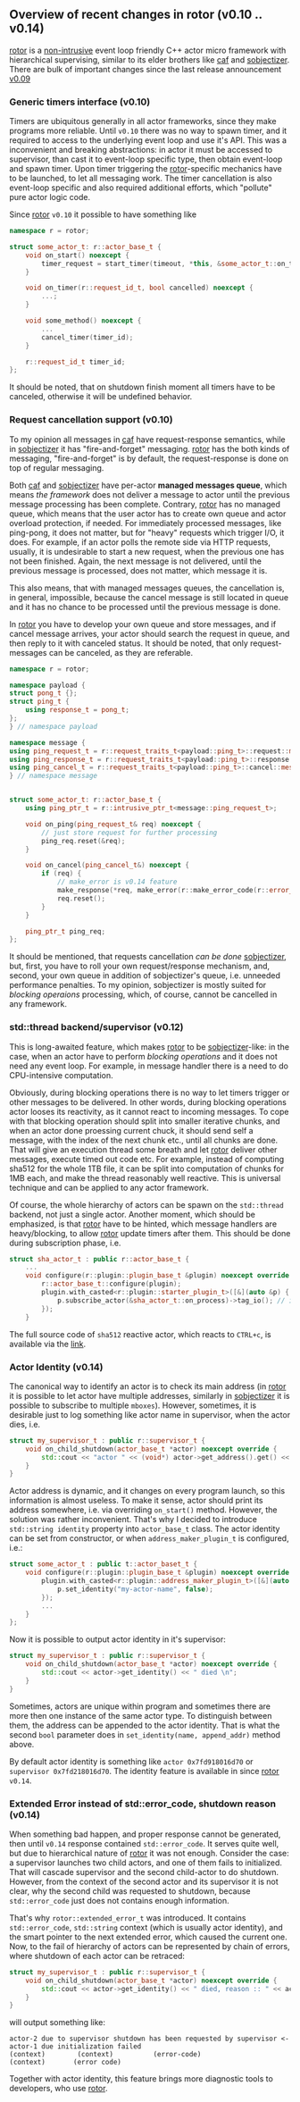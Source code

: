 ## Overview of recent changes in rotor (v0.10 .. v0.14)

[rotor](https://github.com/basiliscos/cpp-rotor) is a [non-intrusive](https://basiliscos.github.io/cpp-rotor-docs/md__home_b_development_cpp_cpp-rotor_docs_Rationale.html) event loop friendly C++ actor micro framework with hierarchical supervising, similar to its elder brothers like [caf](https://actor-framework.org/) and [sobjectizer](https://github.com/Stiffstream/sobjectizer). There are bulk of important changes since the last release announcement [v0.09](https://habr.com/en/company/crazypanda/blog/522588/)

### Generic timers interface (v0.10)

Timers are ubiquitous generally in all actor frameworks, since they make programs more reliable. Until `v0.10` there was no way to spawn timer, and it required to access to the underlying event loop and use it's API. This was a inconvenient and breaking abstractions: in actor it must be accessed to supervisor, than cast it to event-loop specific type, then obtain event-loop and spawn timer. Upon timer triggering the [rotor](https://github.com/basiliscos/cpp-rotor)-specific mechanics have to be launched, to let all messaging work. The timer cancellation is also event-loop specific and also required additional efforts, which "pollute" pure actor logic code.

Since [rotor](https://github.com/basiliscos/cpp-rotor) `v0.10` it possible to have something like

~~~cpp
namespace r = rotor;

struct some_actor_t: r::actor_base_t {
    void on_start() noexcept {
        timer_request = start_timer(timeout, *this, &some_actor_t::on_timer);
    }

    void on_timer(r::request_id_t, bool cancelled) noexcept {
        ...;
    }

    void some_method() noexcept {
        ...
        cancel_timer(timer_id);
    }

    r::request_id_t timer_id;
};
~~~

It should be noted, that on shutdown finish moment all timers have to be canceled, otherwise it will be undefined behavior.

### Request cancellation support (v0.10)

To my opinion all messages in [caf](https://actor-framework.org/) have request-response semantics, while in [sobjectizer](https://github.com/Stiffstream/sobjectizer) it has "fire-and-forget" messaging. [rotor](https://github.com/basiliscos/cpp-rotor) has the both kinds of messaging, "fire-and-forget" is by default, the request-response is done on top of regular messaging.

Both [caf](https://actor-framework.org/) and [sobjectizer](https://github.com/Stiffstream/sobjectizer) have per-actor **managed messages queue**, which means *the framework* does not deliver a message to actor until the previous message processing has been complete. Contrary, [rotor](https://github.com/basiliscos/cpp-rotor) has no managed queue, which means that the user actor has to create own queue and actor overload protection, if needed. For immediately processed messages, like ping-pong, it does not matter, but for "heavy" requests which trigger I/O, it does. For example, if an actor polls the remote side via HTTP requests, usually, it is undesirable to start a new request, when the previous one has not been finished. Again, the next message is not delivered, until the previous message is processed, does not matter, which message it is.

This also means, that with managed messages queues, the cancellation is, in general, impossible, because the cancel message is still located in queue and it has no chance to be processed until the previous message is done.

In [rotor](https://github.com/basiliscos/cpp-rotor) you have to develop your own queue and store messages, and if cancel message arrives, your actor should search the request in queue, and then reply to it with canceled status. It should be noted, that only request-messages can be canceled, as they are referable.

~~~cpp
namespace r = rotor;

namespace payload {
struct pong_t {};
struct ping_t {
    using response_t = pong_t;
};
} // namespace payload

namespace message {
using ping_request_t = r::request_traits_t<payload::ping_t>::request::message_t;
using ping_response_t = r::request_traits_t<payload::ping_t>::response::message_t;
using ping_cancel_t = r::request_traits_t<payload::ping_t>::cancel::message_t;
} // namespace message


struct some_actor_t: r::actor_base_t {
    using ping_ptr_t = r::intrusive_ptr_t<message::ping_request_t>;

    void on_ping(ping_request_t& req) noexcept {
        // just store request for further processing
        ping_req.reset(&req);
    }

    void on_cancel(ping_cancel_t&) noexcept {
        if (req) {
            // make_error is v0.14 feature
            make_response(*req, make_error(r::make_error_code(r::error_code_t::cancelled)));
            req.reset();
        }
    }

    ping_ptr_t ping_req;
};
~~~

It should be mentioned, that requests cancellation *can be done* [sobjectizer](https://github.com/Stiffstream/sobjectizer), but, first, you have to roll your own request/response mechanism, and, second, your own queue in addition of sobjectizer's queue, i.e. unneeded performance penalties. To my opinion, sobjectizer is mostly suited for *blocking operaions* processing, which, of course, cannot be cancelled in any framework.

### std::thread backend/supervisor (v0.12)

This is long-awaited feature, which makes [rotor](https://github.com/basiliscos/cpp-rotor) to be [sobjectizer](https://github.com/Stiffstream/sobjectizer)-like: in the case, when an actor have to perform *blocking operations* and it does not need any event loop. For example, in message handler there is a need to do CPU-intensive computation.

Obviously, during blocking operations there is no way to let timers trigger or other messages to be delivered. In other words, during blocking operations actor looses its reactivity, as it cannot react to incoming messages. To cope with that blocking operation should split into smaller iterative chunks, and when an actor done proessing current chuck, it should send self a message, with the index of the next chunk etc., until all chunks are done. That will give an execution thread some breath and let [rotor](https://github.com/basiliscos/cpp-rotor) deliver other messages, execute timed out code etc. For example, instead of computing sha512 for the whole 1TB file, it can be split into computation of chunks for 1MB each, and make the thread reasonably well reactive. This is universal technique and can be applied to any actor framework.

Of course, the whole hierarchy of actors can be spawn on the `std::thread` backend, not just a single actor. Another moment, which should be emphasized, is that [rotor](https://github.com/basiliscos/cpp-rotor) have to be hinted, which message handlers are heavy/blocking, to allow [rotor](https://github.com/basiliscos/cpp-rotor) update timers after them. This should be done during subscription phase, i.e.

~~~cpp
struct sha_actor_t : public r::actor_base_t {
    ...
    void configure(r::plugin::plugin_base_t &plugin) noexcept override {
        r::actor_base_t::configure(plugin);
        plugin.with_casted<r::plugin::starter_plugin_t>([&](auto &p) {
            p.subscribe_actor(&sha_actor_t::on_process)->tag_io(); // important
        });
    }
~~~

The full source code of `sha512` reactive actor, which reacts to `CTRL+c`, is available via the [link](https://github.com/basiliscos/cpp-rotor/blob/master/examples/thread/sha512.cpp).

### Actor Identity (v0.14)

The canonical way to identify an actor is to check its main address (in [rotor](https://github.com/basiliscos/cpp-rotor) it is possible to let actor have multiple addresses, similarly in [sobjectizer](https://github.com/Stiffstream/sobjectizer) it is possible to subscribe to multiple `mboxes`). However, sometimes, it is desirable just to log something like actor name in supervisor, when the actor dies, i.e.


~~~cpp
struct my_supervisor_t : public r::supervisor_t {
    void on_child_shutdown(actor_base_t *actor) noexcept override {
        std::cout << "actor " << (void*) actor->get_address().get() << " died \n";
    }
}
~~~

Actor address is dynamic, and it changes on every program launch, so this information is almost useless. To make it sense, actor should
print its address somewhere, i.e. via overriding `on_start()` method. However, the solution was rather inconvenient. That's why I decided to introduce `std::string identity` property into `actor_base_t` class. The actor identity can be set from constructor, or when `address_maker_plugin_t` is configured, i.e.:

~~~cpp
struct some_actor_t : public t::actor_baset_t {
    void configure(r::plugin::plugin_base_t &plugin) noexcept override {
        plugin.with_casted<r::plugin::address_maker_plugin_t>([&](auto &p) {
            p.set_identity("my-actor-name", false);
        });
        ...
    }
};
~~~

Now it is possible to output actor identity in it's supervisor:

~~~cpp
struct my_supervisor_t : public r::supervisor_t {
    void on_child_shutdown(actor_base_t *actor) noexcept override {
        std::cout << actor->get_identity() << " died \n";
    }
}
~~~

Sometimes, actors are unique within program and sometimes there are more then one instance of the same actor type. To distinguish between them, the address can be appended to the actor identity. That is what the second `bool` parameter does in `set_identity(name, append_addr)` method above.

By default actor identity is something like `actor 0x7fd918016d70` or `supervisor 0x7fd218016d70`. The identity feature is available in since [rotor](https://github.com/basiliscos/cpp-rotor) `v0.14`.


### Extended Error instead of std::error_code, shutdown reason (v0.14)

When something bad happen, and proper response cannot be generated, then until `v0.14` response contained `std::error_code`. It serves quite well, but due to hierarchical nature of [rotor](https://github.com/basiliscos/cpp-rotor) it was not enough. Consider the case: a supervisor launches two child actors, and one of them fails to initialized. That will cascade supervisor and the second child-actor to do shutdown. However, from the context of the second actor and its supervisor it is not clear, why the second child was requested to shutdown, because `std::error_code` just does not contains enough information.

That's why `rotor::extended_error_t` was introduced. It contains `std::error_code`, `std::string` context (which is usually actor identity), and the smart pointer to the next extended error, which caused the current one. Now, to the fail of hierarchy of actors can be represented by chain of errors, where shutdown of each actor can be retraced:

~~~cpp
struct my_supervisor_t : public r::supervisor_t {
    void on_child_shutdown(actor_base_t *actor) noexcept override {
        std::cout << actor->get_identity() << " died, reason :: " << actor->get_shutdown_reason()->message();
    }
}
~~~

will output something like:

~~~
actor-2 due to supervisor shutdown has been requested by supervisor <- actor-1 due initialization failed
(context)        (context)          (error-code)                       (context)       (error code)
~~~

Together with actor identity, this feature brings more diagnostic tools to developers, who use [rotor](https://github.com/basiliscos/cpp-rotor).
